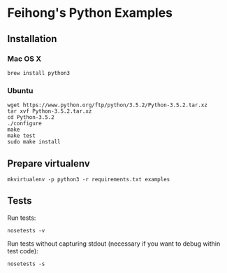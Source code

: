 # Feihong's Python Examples

## Installation

### Mac OS X

```
brew install python3
```

### Ubuntu

```
wget https://www.python.org/ftp/python/3.5.2/Python-3.5.2.tar.xz
tar xvf Python-3.5.2.tar.xz
cd Python-3.5.2
./configure
make
make test
sudo make install
```

## Prepare virtualenv

```
mkvirtualenv -p python3 -r requirements.txt examples
```

## Tests

Run tests:

```
nosetests -v
```

Run tests without capturing stdout (necessary if you want to debug within test code):

```
nosetests -s
```
